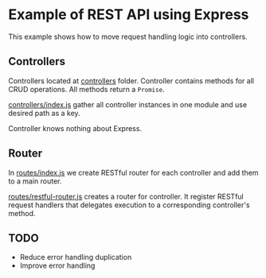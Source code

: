 # Example of REST API using Express
This example shows how to move request handling logic into controllers.

## Controllers
Controllers located at [controllers](./tree/master/controllers) folder. Controller contains methods for all CRUD operations. All methods return a `Promise`.  

[controllers/index.js](./tree/master/controllers/index.js) gather all controller instances in one module and use desired path as a key. 

Controller knows nothing about Express. 

## Router
In [routes/index.js](./tree/master/routes/index.js) we create RESTful router for each controller and add them to a main router. 

[routes/restful-router.js](./tree/master/routes/restful-router.js) creates a router for controller. It register RESTful request handlers that delegates execution to a corresponding controller's method. 

## TODO
* Reduce error handling duplication
* Improve error handling